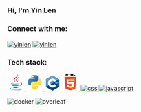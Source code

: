 <h3>  Hi, I'm Yin Len  </h3>

  


<h3 align="left">Connect with me:</h3>

<p align="left">

  <a href="https://codeforces.com/profile/yinlen" target="blank"><img align="center" src="https://cdn.iconscout.com/icon/free/png-256/free-code-forces-3521352-2944796.png" alt="yinlen" height="45" width="40" /></a>
<a href="https://www.leetcode.com/yinwm88" target="blank"><img align="center" src="https://raw.githubusercontent.com/rahuldkjain/github-profile-readme-generator/master/src/images/icons/Social/leet-code.svg" alt="yinlen" height="30" width="40" /></a>

</p>

<h3 align="left">Tech stack:</h3>

<p align="left"> <a href="https://www.w3schools.com/cpp/" target="_blank" rel="noreferrer"> 
  
<img src="https://raw.githubusercontent.com/devicons/devicon/master/icons/java/java-original.svg" alt="java" width="40" height="40"/> </a> <a href="https://www.python.org" target="_blank" rel="noreferrer"> 
<img src="https://raw.githubusercontent.com/devicons/devicon/master/icons/python/python-original.svg" alt="python" width="40" height="40"/> </a> 
<img src="https://raw.githubusercontent.com/devicons/devicon/master/icons/cplusplus/cplusplus-original.svg" alt="cplusplus" width="35" height="35"/> </a> <a href="https://www.w3schools.com/css/" target="_blank" rel="noreferrer"> 
<img src="https://raw.githubusercontent.com/devicons/devicon/master/icons/html5/html5-original-wordmark.svg" alt="html5" width="40" height="40"/> </a> <a href="https://www.java.com" target="_blank" rel="noreferrer">
<img src="https://cdn.iconscout.com/icon/free/png-256/free-css3-9-1175237.png?f=webp" alt="css" width="35" height="35"/> </a> <a href="https://www.w3.org/html/" target="_blank" rel="noreferrer"> 
<img src="https://logodownload.org/wp-content/uploads/2022/04/javascript-logo-4.png" alt="javascript" width="30" height="30"/> </a> <a  target="_blank" rel="noreferrer"> 

<img src="https://wiki.hornbill.com/images/7/70/Docker_logo.png" alt="docker" width="35" height="35"/> </a> <a  target="_blank" rel="noreferrer"> 
<img src="https://seeklogo.com/images/O/overleaf-logo-D46004E8F2-seeklogo.com.png" alt="overleaf" width="30" height="35"/> </a> <a  target="_blank" rel="noreferrer"> 
</p>






<!--
**yinwm88/yinwm88** is a ✨ _special_ ✨ repository because its `README.md` (this file) appears on your GitHub profile.

Here are some ideas to get you started:

- 🔭 I’m currently working on ...
- 🌱 I’m currently learning ...
- 👯 I’m looking to collaborate on ...
- 🤔 I’m looking for help with ...
- 💬 Ask me about ...
- 📫 How to reach me: ...
- 😄 Pronouns: ...
- ⚡ Fun fact: ...
-->
